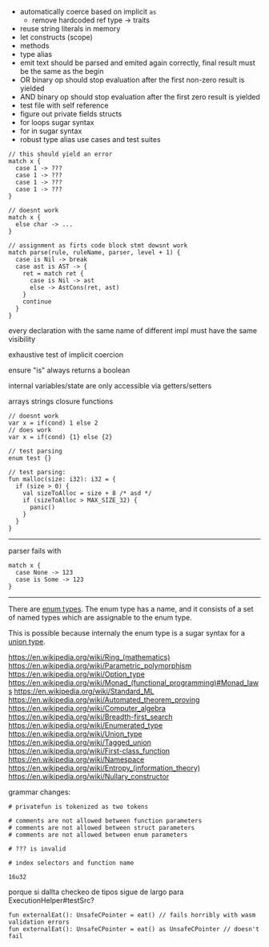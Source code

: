 - automatically coerce based on implicit `as`
  - remove hardcoded ref type -> traits
- reuse string literals in memory
- let constructs (scope)
- methods
- type alias
- emit text should be parsed and emited again correctly, final result must be the same as the begin
- OR binary op should stop evaluation after the first non-zero result is yielded
- AND binary op should stop evaluation after the first zero result is yielded
- test file with self reference
- figure out private fields structs
- for loops sugar syntax
- for in sugar syntax
- robust type alias use cases and test suites

```lys
// this should yield an error
match x {
  case 1 -> ???
  case 1 -> ???
  case 1 -> ???
  case 1 -> ???
}
```

```lys
// doesnt work
match x {
  else char -> ...
}
```

```lys
// assignment as firts code block stmt dowsnt work
match parse(rule, ruleName, parser, level + 1) {
  case is Nil -> break
  case ast is AST -> {
    ret = match ret {
      case is Nil -> ast
      else -> AstCons(ret, ast)
    }
    continue
  }
}
```

every declaration with the same name of different impl must have the same visibility

exhaustive test of implicit coercion

ensure "is" always returns a boolean

internal variables/state are only accessible via getters/setters

arrays
strings
closure functions

```lys
// doesnt work
var x = if(cond) 1 else 2
// does work
var x = if(cond) {1} else {2}
```

```lys
// test parsing
enum test {}
```

```lys
// test parsing:
fun malloc(size: i32): i32 = {
  if (size > 0) {
    val sizeToAlloc = size + 8 /* asd */
    if (sizeToAlloc > MAX_SIZE_32) {
      panic()
    }
  }
}
```

---

parser fails with

```lys
match x {
  case None -> 123
  case is Some -> 123
}
```

---

There are [enum types](https://en.wikipedia.org/wiki/Enumerated_type). The enum type has a name, and it consists of a set of named types which are assignable to the enum type.

This is possible because internaly the enum type is a sugar syntax for a [union type](https://en.wikipedia.org/wiki/Tagged_union).

https://en.wikipedia.org/wiki/Ring_(mathematics)
https://en.wikipedia.org/wiki/Parametric_polymorphism
https://en.wikipedia.org/wiki/Option_type
https://en.wikipedia.org/wiki/Monad_(functional_programming)#Monad_laws
https://en.wikipedia.org/wiki/Standard_ML
https://en.wikipedia.org/wiki/Automated_theorem_proving
https://en.wikipedia.org/wiki/Computer_algebra
https://en.wikipedia.org/wiki/Breadth-first_search
https://en.wikipedia.org/wiki/Enumerated_type
https://en.wikipedia.org/wiki/Union_type
https://en.wikipedia.org/wiki/Tagged_union
https://en.wikipedia.org/wiki/First-class_function
https://en.wikipedia.org/wiki/Namespace
https://en.wikipedia.org/wiki/Entropy_(information_theory)
https://en.wikipedia.org/wiki/Nullary_constructor

grammar changes:

```
# privatefun is tokenized as two tokens

# comments are not allowed between function parameters
# comments are not allowed between struct parameters
# comments are not allowed between enum parameters

# ??? is invalid

# index selectors and function name

16u32
```

porque si dallta checkeo de tipos sigue de largo para ExecutionHelper#testSrc?


```lys
fun externalEat(): UnsafeCPointer = eat() // fails horribly with wasm validation errors
fun externalEat(): UnsafeCPointer = eat() as UnsafeCPointer // doesn't fail
```